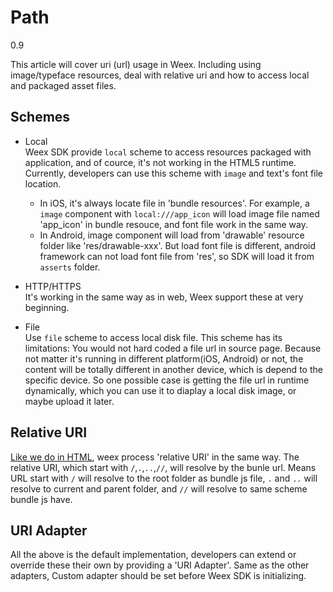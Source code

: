 # Path
<span class="weex-version">0.9</span>

This article will cover uri (url) usage in Weex. Including using image/typeface resources, deal with relative uri and how to access local and packaged asset files. 

## Schemes

* Local   
Weex SDK provide `local` scheme to access resources packaged with application, and of cource, it's not working in the HTML5 runtime.   
Currently, developers can use this scheme with `image` and text's font file location.    
    * In iOS, it's always locate file in 'bundle resources'. For example, a `image` component with `local:///app_icon` will load image file named 'app_icon' in bundle resouce, and font file work in the same way.    
    * In Android, image component will load from 'drawable' resource folder like 'res/drawable-xxx'. But load font file is different, android framework can not load font file from 'res', so SDK will load it from `asserts` folder.

* HTTP/HTTPS   
It's working in the same way as in web, Weex support these at very beginning.   

* File    
Use `file` scheme to access local disk file. This scheme has its limitations: You would not hard coded a file url in source page. Because not matter it's running in different platform(iOS, Android) or not, the content will be totally different in another device, which is depend to the specific device.
So one possible case is getting the file url in runtime dynamically, which you can use it to diaplay a local disk image, or maybe upload it later.

## Relative URI

[Like we do in HTML](https://www.w3.org/TR/html4/types.html#type-uri), weex process 'relative URI' in the same way. The relative URI, which start with `/`,`.`,`..`,`//`, will resolve by the bunle url.
Means URL start with `/` will resolve to the root folder as bundle js file, `.` and `..` will resolve to current and parent folder, and `//` will resolve to same scheme bundle js have.

## URI Adapter

All the above is the default implementation, developers can extend or override these their own by providing a 'URI Adapter'. Same as the other adapters, Custom adapter should be set before Weex SDK is initializing.